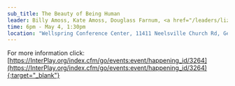 ```yaml
---
sub_title: The Beauty of Being Human
leader: Billy Amoss, Kate Amoss, Douglass Farnum, <a href="/leaders/liz.html" target="_blank">Liz Lescault</a>, Monisha Mittal
time: 6pm - May 4, 1:30pm
location: "Wellspring Conference Center, 11411 Neelsville Church Rd, Germantown MD 20876"
---
```


For more information click:<br>
[https://InterPlay.org/index.cfm/go/events:event/happening_id/3264](https://InterPlay.org/index.cfm/go/events:event/happening_id/3264){:target="_blank"}